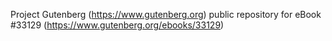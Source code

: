 Project Gutenberg (https://www.gutenberg.org) public repository for eBook #33129 (https://www.gutenberg.org/ebooks/33129)
